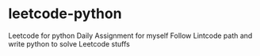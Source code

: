 # leetcode-python
Leetcode for python
Daily Assignment for myself
Follow Lintcode path and write python to solve Leetcode stuffs
